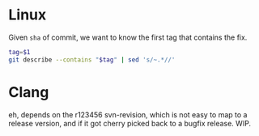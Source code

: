 # Linux

Given `sha` of commit, we want to know the first tag that contains the fix.
```sh
tag=$1
git describe --contains "$tag" | sed 's/~.*//'
```

# Clang

eh, depends on the r123456 svn-revision, which is not easy to map to a release version, and if it got cherry picked back to a bugfix release. WIP.